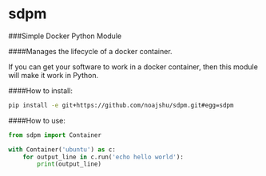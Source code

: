 # sdpm

###Simple Docker Python Module

####Manages the lifecycle of a docker container.

If you can get your software to work in a docker container, then this module will make it work in Python.


####How to install:
```bash
pip install -e git+https://github.com/noajshu/sdpm.git#egg=sdpm
```

####How to use:
```python
from sdpm import Container

with Container('ubuntu') as c:
    for output_line in c.run('echo hello world'):
        print(output_line)
```
